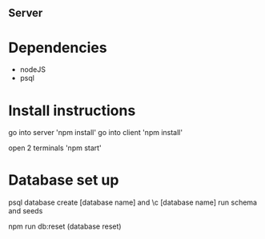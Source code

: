 ## Server

# Dependencies
- nodeJS
- psql

# Install instructions

go into server 'npm install'
go into client 'npm install'

open 2 terminals 'npm start'

# Database set up

psql
database create [database name] and \c [database name]
run schema and seeds

npm run db:reset (database reset)
